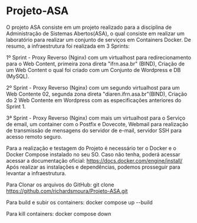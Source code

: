 # Projeto-ASA

O projeto ASA consiste em um projeto realizado para a disciplina de Administração de Sistemas Abertos(ASA), o qual consiste em realizar um laboratório para realizar um conjunto de serviços em Containers Docker. De resumo, a infraestrutura foi realizada em 3 Sprints:


1º Sprint - Proxy Reverso (Nginx) com um virtualhost para redirecionamento para o Web Content, primeira zona direta "ifrn.asa.br" (BIND), Criação de um Web Content o qual foi criado com um Conjunto de Wordpress e DB (MySQL).

2º Sprint - Proxy Reverso (Nginx) com um segundo virtualhost para um Web Contente 02, segunda zona direta "diaren.ifrn.asa.br"(BIND), Criação do 2 Web Contente em Wordpress com as especificações anteriores do Sprint 1.

3ª Sprint - Proxy Reverso (Nginx) com mais um virtualhost para o Serviço de email, um container com o Postfix e Dovecote, Webmail para realização de transmissão de mensagens do servidor de e-mail, servidor SSH para acesso remoto seguro.


Para a realização e testagem do Projeto é necessário ter o Docker e o Docker Compose instalado no seu SO. Caso não tenha, poderá acessar acessar a documentação oficial: https://docs.docker.com/engine/install/
Após realizar as instalações e dependências, podemos prosseguir para levantar a infraestrutura.

Para Clonar os arquivos do GitHub:
git clone https://github.com/richardsmoura/Projeto-ASA.git

Para build e subir os containers:
docker compose up --build

Para kill containers:
docker compose down
